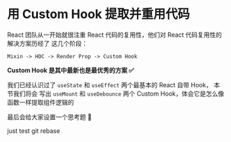 # 用 Custom Hook 提取并重用代码

React 团队从一开始就很注重 React 代码的复用性，他们对 React 代码复用性的解决方案历经了
这几个阶段：

```
Mixin -> HOC -> Render Prop -> Custom Hook
```

**Custom Hook 是其中最新也是最优秀的方案 ✅**

我们已经认识过了 `useState` 和 `useEffect` 两个最基本的 React 自带 Hook，
本节我们将会 写出 `useMount` 和 `useDebounce` 两个 Custom Hook，体会它是怎么像函数一样提取组件逻辑的

最后会给大家设置一个思考题 🤔

just test git rebase
